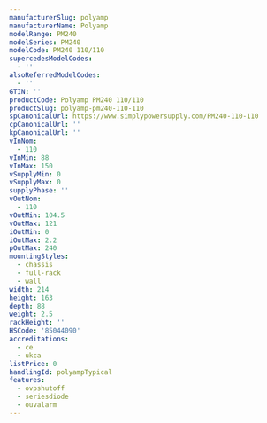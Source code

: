 ```yaml
---
manufacturerSlug: polyamp
manufacturerName: Polyamp
modelRange: PM240
modelSeries: PM240
modelCode: PM240 110/110
supercedesModelCodes:
  - ''
alsoReferredModelCodes:
  - ''
GTIN: ''
productCode: Polyamp PM240 110/110
productSlug: polyamp-pm240-110-110
spCanonicalUrl: https://www.simplypowersupply.com/PM240-110-110
cpCanonicalUrl: ''
kpCanonicalUrl: ''
vInNom:
  - 110
vInMin: 88
vInMax: 150
vSupplyMin: 0
vSupplyMax: 0
supplyPhase: ''
vOutNom:
  - 110
vOutMin: 104.5
vOutMax: 121
iOutMin: 0
iOutMax: 2.2
pOutMax: 240
mountingStyles:
  - chassis
  - full-rack
  - wall
width: 214
height: 163
depth: 88
weight: 2.5
rackHeight: ''
HSCode: '85044090'
accreditations:
  - ce
  - ukca
listPrice: 0
handlingId: polyampTypical
features:
  - ovpshutoff
  - seriesdiode
  - ouvalarm
---
```

